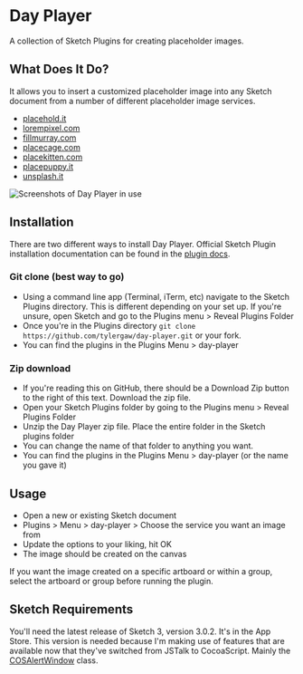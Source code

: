 # Day Player
A collection of Sketch Plugins for creating placeholder images.

## What Does It Do?
It allows you to insert a customized placeholder image into any Sketch document from a number
of different placeholder image services.

 - [placehold.it](http://placehold.it/)
 - [lorempixel.com](http://lorempixel.com/)
 - [fillmurray.com](http://www.fillmurray.com/)
 - [placecage.com](http://www.placecage.com/)
 - [placekitten.com](http://placekitten.com/)
 - [placepuppy.it](http://placepuppy.it/)
 - [unsplash.it](http://unsplash.it/)

![Screenshots of Day Player in use](http://f.cl.ly/items/0Q1x2l0k371C173X3U0g/dayplayer-screens.jpg)

## Installation
There are two different ways to install Day Player. Official Sketch Plugin installation
documentation can be found in the [plugin docs](http://bohemiancoding.com/sketch/support/developer/01-introduction/01.html).

### Git clone (best way to go)
 - Using a command line app (Terminal, iTerm, etc) navigate to the Sketch Plugins
 directory. This is different depending on your set up. If you're unsure, open
 Sketch and go to the Plugins menu > Reveal Plugins Folder
 - Once you're in the Plugins directory `git clone https://github.com/tylergaw/day-player.git` or your fork.
 - You can find the plugins in the Plugins Menu > day-player

### Zip download
 - If you're reading this on GitHub, there should be a Download Zip button to the
 right of this text. Download the zip file.
 - Open your Sketch Plugins folder by going to the Plugins menu > Reveal Plugins Folder
 - Unzip the Day Player zip file. Place the entire folder in the Sketch plugins folder
 - You can change the name of that folder to anything you want.
 - You can find the plugins in the Plugins Menu > day-player (or the name you gave it)

## Usage

 - Open a new or existing Sketch document
 - Plugins > Menu > day-player > Choose the service you want an image from
 - Update the options to your liking, hit OK
 - The image should be created on the canvas

If you want the image created on a specific artboard or within a group, select
the artboard or group before running the plugin.

## Sketch Requirements
You'll need the latest release of Sketch 3, version 3.0.2. It's in the App Store.
This version is needed because I'm making use of features that are available now
that they've switched from JSTalk to CocoaScript. Mainly the
[COSAlertWindow](https://github.com/ccgus/CocoaScript/tree/master/src/framework) class.
